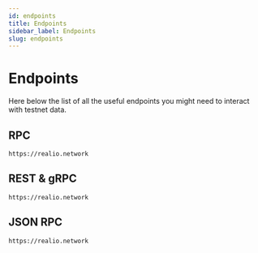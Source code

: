 ```yaml
---
id: endpoints
title: Endpoints
sidebar_label: Endpoints
slug: endpoints
---
```


# Endpoints
Here below the list of all the useful endpoints you might need to interact with testnet data.

## RPC
`https://realio.network`

## REST & gRPC

`https://realio.network`

## JSON RPC

`https://realio.network`
